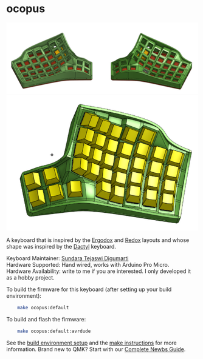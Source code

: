 # ocopus

![ocopus](twohand.png)
![ocopus_onehanf](onehand.png)

A keyboard that is inspired by the [Ergodox](https://www.ergodox.io/) and [Redox](https://github.com/mattdibi/redox-keyboard) layouts and whose shape was inspired by the [Dactyl](https://github.com/adereth/dactyl-keyboard) keyboard.

Keyboard Maintainer: [Sundara Tejaswi Digumarti](https://github.com/tejaswid)  
Hardware Supported: Hand wired, works with Arduino Pro Micro.  
Hardware Availability: write to me if you are interested. I only developed it as a hobby project.  

To build the firmware for this keyboard (after setting up your build environment):

```sh
    make ocopus:default
```

To build and flash the firmware:

```sh
	make ocopus:default:avrdude
```

See the [build environment setup](https://docs.qmk.fm/#/getting_started_build_tools) and the [make instructions](https://docs.qmk.fm/#/getting_started_make_guide) for more information. Brand new to QMK? Start with our [Complete Newbs Guide](https://docs.qmk.fm/#/newbs).

